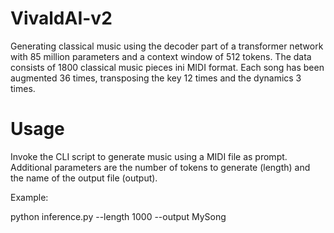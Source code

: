 # VivaldAI-v2
Generating classical music using the decoder part of a transformer network with 85 million parameters and a context window of 512 tokens. 
The data consists of 1800 classical music pieces ini MIDI format. Each song has been augmented 36 times, transposing the key 12 times and the dynamics 3 times. 

# Usage
Invoke the CLI script to generate music using a MIDI file as prompt. Additional parameters are the number of tokens to generate (length) and the name of the output file (output).

Example:

python inference.py <YourMidi> --length 1000 --output MySong
